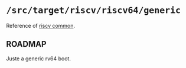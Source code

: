 `/src/target/riscv/riscv64/generic`
==================================

Reference of [riscv common](../../README.md).

## ROADMAP

Juste a generic rv64 boot.
